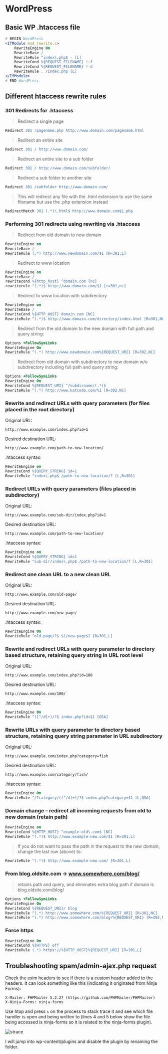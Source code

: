 # WordPress

## Basic WP .htaccess file

```apache
# BEGIN WordPress  
<IfModule mod_rewrite.c>  
    RewriteEngine On  
    RewriteBase /  
    RewriteRule ^index\.php$ - [L]  
    RewriteCond %{REQUEST_FILENAME} !-f  
    RewriteCond %{REQUEST_FILENAME} !-d  
    RewriteRule . /index.php [L]  
</IfModule>  
# END WordPress
```

## Different htaccess rewrite rules

### 301 Redirects for .htaccess

> Redirect a single page

```apache
Redirect 301 /pagename.php http://www.domain.com/pagename.html
```

> Redirect an entire site

```apache
Redirect 301 / http://www.domain.com/
```

> Redirect an entire site to a sub folder

```apache
Redirect 301 / http://www.domain.com/subfolder/
```

> Redirect a sub folder to another site

```apache
Redirect 301 /subfolder http://www.domain.com/
```

> This will redirect any file with the .html extension to use the same filename but use the .php extension instead

```apache
RedirectMatch 301 (.*)\.html$ http://www.domain.com$1.php
```

### Performing 301 redirects using rewriting via .htaccess

> Redirect from old domain to new domain

```apache
RewriteEngine on  
RewriteBase /  
RewriteRule (.*) http://www.newdomain.com/$1 [R=301,L]
```

> Redirect to www location

```apache
RewriteEngine on  
RewriteBase /  
rewritecond %{http_host} ^domain.com [nc]  
rewriterule ^(.*)$ http://www.domain.com/$1 [r=301,nc]
```

> Redirect to www location with subdirectory

```apache
RewriteEngine on  
RewriteBase /  
RewriteCond %{HTTP_HOST} domain.com [NC]  
RewriteRule ^(.*)$ http://www.domain.com/directory/index.html [R=301,NC]
```

> Redirect from the old domain to the new domain with full path and query string:

```apache
Options +FollowSymLinks  
RewriteEngine On  
RewriteRule ^(.*) http://www.newdomain.com%{REQUEST_URI} [R=302,NC]
```

> Redirect from old domain with subdirectory to new domain w/o subdirectory including full path and query string:

```apache
Options +FollowSymLinks  
RewriteEngine On  
RewriteCond %{REQUEST_URI} ^/subdirname/(.*)$  
RewriteRule ^(.*) http://www.katcode.com/%1 [R=302,NC]
```

### Rewrite and redirect URLs with query parameters (for files placed in the root directory)

Original URL:

`http://www.example.com/index.php?id=1`

Desired destination URL:

`http://www.example.com/path-to-new-location/`

.htaccess syntax:

```apache
RewriteEngine on  
RewriteCond %{QUERY_STRING} id=1  
RewriteRule ^index\.php$ /path-to-new-location/? [L,R=301]
```

### Redirect URLs with query parameters (files placed in subdirectory)

Original URL:

`http://www.example.com/sub-dir/index.php?id=1`

Desired destination URL:

`http://www.example.com/path-to-new-location/`

.htaccess syntax:

```apache
RewriteEngine on  
RewriteCond %{QUERY_STRING} id=1  
RewriteRule ^sub-dir/index\.php$ /path-to-new-location/? [L,R=301]
```

### Redirect one clean URL to a new clean URL

Original URL:

`http://www.example.com/old-page/`

Desired destination URL:

`http://www.example.com/new-page/`

.htaccess syntax:

```apache
RewriteEngine On  
RewriteRule ^old-page/?$ $1/new-page$2 [R=301,L]
```

### Rewrite and redirect URLs with query parameter to directory based structure, retaining query string in URL root level

Original URL:

`http://www.example.com/index.php?id=100`

Desired destination URL:

`http://www.example.com/100/`

.htaccess syntax:

```apache
RewriteEngine On  
RewriteRule ^([^/d]+)/?$ index.php?id=$1 [QSA]
```

### Rewrite URLs with query parameter to directory based structure, retaining query string parameter in URL subdirectory

Original URL:

`http://www.example.com/index.php?category=fish`

Desired destination URL:

`http://www.example.com/category/fish/`

.htaccess syntax:

```apache
RewriteEngine On  
RewriteRule ^/?category/([^/d]+)/?$ index.php?category=$1 [L,QSA]
```

### Domain change – redirect all incoming requests from old to new domain (retain path)

```apache
RewriteEngine on  
RewriteCond %{HTTP_HOST} ^example-old\.com$ [NC]  
RewriteRule ^(.*)$ http://www.example-new.com/$1 [R=301,L]
```

> If you do not want to pass the path in the request to the new domain, change the last row (above) to:

```apache
RewriteRule ^(.*)$ http://www.example-new.com/ [R=301,L]
```

### From blog.oldsite.com -> www.somewhere.com/blog/

> retains path and query, and eliminates extra blog path if domain is blog.oldsite.com/blog/

```apache
Options +FollowSymLinks  
RewriteEngine On  
RewriteCond %{REQUEST_URI}/ blog  
RewriteRule ^(.*) http://www.somewhere.com/%{REQUEST_URI} [R=302,NC]  
RewriteRule ^(.*) http://www.somewhere.com/blog/%{REQUEST_URI} [R=302,NC]
```

### Force https

```apache
RewriteEngine On  
RewriteCond %{HTTPS} off  
RewriteRule (.*) https://%{HTTP_HOST}%{REQUEST_URI} [R=301,L]
```

## Troubleshooting spam/admin-ajax.php request

Check the exim headers to see if there is a custom header added to the headers. It can look something like this (indicating it originated from Ninja Forms):

```shell
X-Mailer: PHPMailer 5.2.27 (https://github.com/PHPMailer/PHPMailer)  
X-Ninja-Forms: ninja-forms
```

Use htop and press `s` on the process to stack trace it and see which file handler is open and being written to (lines 4 and 5 below show the file being accessed is ninja-forms so it is related to the ninja-forms plugin).

![strace](/artifacts/images/web/strace.png)

I will jump into wp-content/plugins and disable the plugin by renaming the folder.
